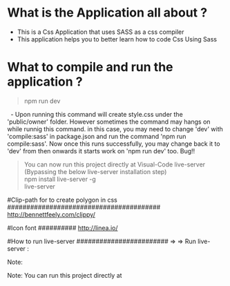 # What is the Application all about ?
- This is a Css Application that uses SASS as a css compiler </br>
- This application helps you to better learn how to code Css Using Sass </br>

# What to compile and run the application ?
> npm run dev </br>

&nbsp; - Upon running this command will create style.css under the 'public/owner' folder. However sometimes the command may hangs on while runnig this command. in this case, you may need to change 'dev' with 'compile:sass' in package.json and run the command 'npm run compile:sass'. Now once this runs successfully, you may change back it to 'dev' from then onwards it starts work on 'npm run dev' too. Bug!! </br>

> You can now run this project directly at Visual-Code live-server (Bypassing the below live-server installation step) </br>
> npm install live-server -g </br>
> live-server </br>

#Clip-path for to create polygon in css
########################################
http://bennettfeely.com/clippy/


#Icon font
##########
http://linea.io/



#How to run live-server
########################
=> 
=> Run live-server : 

Note: 

Note: You can run this project directly at 


